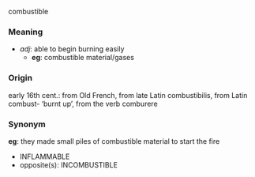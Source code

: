 combustible
### Meaning
+ _adj_: able to begin burning easily
	+ __eg__: combustible material/gases

### Origin

early 16th cent.: from Old French, from late Latin combustibilis, from Latin combust- ‘burnt up’, from the verb comburere

### Synonym

__eg__: they made small piles of combustible material to start the fire

+ INFLAMMABLE
+ opposite(s): INCOMBUSTIBLE


